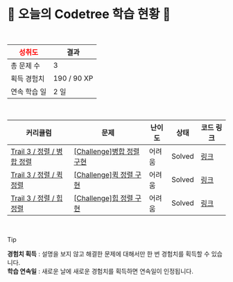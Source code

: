 # 🌲 오늘의 Codetree 학습 현황 🌲

<br />

| <span style="color:red;display:block;text-align:center;"> **성취도**</span> | 결과 |
|---|---|
| 총 문제 수 | 3 |
| 획득 경험치 | 190 / 90 XP |
| 연속 학습 일 | 2 일 |

<br />

|커리큘럼|문제|난이도|상태|코드 링크|
|---|---|---|---|---|
|[Trail 3 / 정렬 / 병합 정렬](https://https://en.codetree.ai/trail-info/novice-high/)|[[Challenge]병합 정렬 구현](https://https://en.codetree.ai/trails/complete/curated-cards/challenge-implement-merge-sort/)|어려움|Solved|[링크](https://github.com/coffeepoter/Algorithm/blob/main/250110/%EB%B3%91%ED%95%A9%20%EC%A0%95%EB%A0%AC%20%EA%B5%AC%ED%98%84/implement-merge-sort.py)|
|[Trail 3 / 정렬 / 퀵 정렬](https://https://en.codetree.ai/trail-info/novice-high/)|[[Challenge]퀵 정렬 구현](https://https://en.codetree.ai/trails/complete/curated-cards/challenge-implement-quick-sort/)|어려움|Solved|[링크](https://github.com/coffeepoter/Algorithm/blob/main/250110/%ED%80%B5%20%EC%A0%95%EB%A0%AC%20%EA%B5%AC%ED%98%84/implement-quick-sort.py)|
|[Trail 3 / 정렬 / 힙 정렬](https://https://en.codetree.ai/trail-info/novice-high/)|[[Challenge]힙 정렬 구현](https://https://en.codetree.ai/trails/complete/curated-cards/challenge-implement-heap-sort/)|어려움|Solved|[링크](https://github.com/coffeepoter/Algorithm/blob/main/250110/%ED%9E%99%20%EC%A0%95%EB%A0%AC%20%EA%B5%AC%ED%98%84/implement-heap-sort.py)|


<br />

> [!TIP]
> **경험치 획득** : 설명을 보지 않고 해결한 문제에 대해서만 한 번 경험치를 획득할 수 있습니다.  
> **학습 연속일** : 새로운 날에 새로운 경험치를 획득하면 연속일이 인정됩니다.

